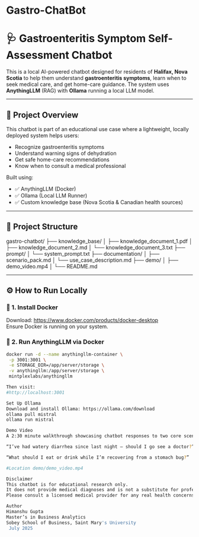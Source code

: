 # Gastro-ChatBot
# 🩺 Gastroenteritis Symptom Self-Assessment Chatbot

This is a local AI-powered chatbot designed for residents of **Halifax, Nova Scotia** to help them understand **gastroenteritis symptoms**, learn when to seek medical care, and get home-care guidance. The system uses **AnythingLLM** (RAG) with **Ollama** running a local LLM model.

---

## 🧠 Project Overview

This chatbot is part of an educational use case where a lightweight, locally deployed system helps users:

- Recognize gastroenteritis symptoms
- Understand warning signs of dehydration
- Get safe home-care recommendations
- Know when to consult a medical professional

Built using:

- ✅ AnythingLLM (Docker)
- ✅ Ollama (Local LLM Runner)
- ✅ Custom knowledge base (Nova Scotia & Canadian health sources)

---

## 📁 Project Structure

gastro-chatbot/
├── knowledge_base/
│ ├── knowledge_document_1.pdf
│ ├── knowledge_document_2.md
│ └── knowledge_document_3.txt
├── prompt/
│ └── system_prompt.txt
├── documentation/
│ ├── scenario_pack.md
│ └── use_case_description.md
├── demo/
│ ├── demo_video.mp4
│
└── README.md


---

## ⚙️ How to Run Locally

### 🐳 1. Install Docker

Download: https://www.docker.com/products/docker-desktop  
Ensure Docker is running on your system.

### 🤖 2. Run AnythingLLM via Docker

```bash
docker run -d --name anythingllm-container \
 -p 3001:3001 \
 -e STORAGE_DIR=/app/server/storage \
 -v anythingllm:/app/server/storage \
 mintplexlabs/anythingllm

Then visit:
#http://localhost:3001

Set Up Ollama
Download and install Ollama: https://ollama.com/download
ollama pull mistral
ollama run mistral

Demo Video
A 2:30 minute walkthrough showcasing chatbot responses to two core scenario questions:

“I’ve had watery diarrhea since last night — should I go see a doctor?”

“What should I eat or drink while I’m recovering from a stomach bug?”

#Location demo/demo_video.mp4

Disclaimer
This chatbot is for educational research only.
It does not provide medical diagnoses and is not a substitute for professional healthcare.
Please consult a licensed medical provider for any real health concerns.

Author
Himanshu Gupta
Master’s in Business Analytics
Sobey School of Business, Saint Mary's University
 July 2025
